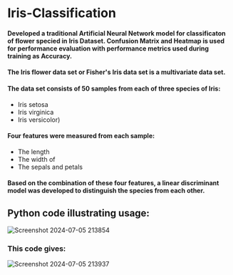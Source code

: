 # Iris-Classification
#### Developed a traditional Artificial Neural Network model for classificaton of flower specied in Iris Dataset. Confusion Matrix and Heatmap is used for performance evaluation with performance metrics used during training as Accuracy. 
#### The Iris flower data set or Fisher's Iris data set is a multivariate data set.
#### The data set consists of 50 samples from each of three species of Iris:
* Iris setosa
* Iris virginica 
* Iris versicolor)
#### Four features were measured from each sample: 
* The length
* The width of
* The sepals and petals
#### Based on the combination of these four features,  a linear discriminant model was developed to distinguish the species from each other. 
## Python code illustrating usage:
![Screenshot 2024-07-05 213854](https://github.com/twishackaul/Iris-Classification/assets/107127632/1bfbc878-d32e-4806-94bf-b242d332fade)

### This code gives:
![Screenshot 2024-07-05 213937](https://github.com/twishackaul/Iris-Classification/assets/107127632/8094c311-3b3d-41fd-b0f0-0f6ff196de08)
